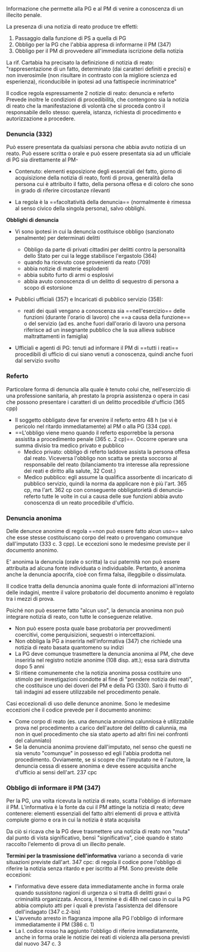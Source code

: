 Informazione che permette alla PG e al PM di venire a conoscenza di un illecito penale.

La presenza di una notizia di reato produce tre effetti:
1) Passaggio dalla funzione di PS a quella di PG
2) Obbligo per la PG che l'abbia appresa di informarne il PM (347)
3) Obbligo per il PM di provvedere all'immediata iscrizione della notizia

La rif. Cartabia ha precisato la definizione di notizia di reato: "rappresentazione di un fatto, determinato (dai caratteri definiti e precisi) e non inverosimile (non risultare in contrasto con la migliore scienza ed esperienza), riconducibile in ipotesi ad una fattispecie incriminatrice"

Il codice regola espressamente 2 notizie di reato: denuncia e referto
Prevede inoltre le condizioni di procedibilità, che contengono sia la notizia di reato che la manifestazione di volontà che si proceda contro il responsabile dello stesso: querela, istanza, richiesta di procedimento e autorizzazione a procedere.

### Denuncia (332)
Può essere presentata da qualsiasi persona che abbia avuto notizia di un reato. Può essere scritta o orale e può essere presentata sia ad un ufficiale di PG sia direttamente al PM-

- Contenuto: elementi esposizione degli essenziali del fatto, giorno di acquisizione della notizia di reato, fonti di prova, generalità della persona cui è attribuito il fatto, della persona offesa e di coloro che sono in grado di riferire circostanze rilevanti

- La regola è la ==facoltatività della denuncia== (normalmente è rimessa al senso civico della singola persona), salvo obblighi.

**Obblighi di denuncia**
- Vi sono ipotesi in cui la denuncia costituisce obbligo (sanzionato penalmente) per determinati delitti
	- Obbligo da parte di privati cittadini per delitti contro la personalità dello Stato per cui la legge stabilisce l'ergastolo (364)
	- quando ha ricevuto cose provenienti da reato (709)
	- abbia notizie di materie esplodenti 
	- abbia subito furto di armi o esplosivi
	- abbia avuto conoscenza di un delitto di sequestro di persona a scopo di estorsione

- Pubblici ufficiali (357) e Incaricati di pubblico servizio (358):
	- reati dei quali vengano a conoscenza sia ==nell'esercizio== delle funzioni (durante l'orario di lavoro) che ==a causa della funzione== o del servizio (ad es. anche fuori dall'orario di lavoro una persona riferisce ad un insegnante pubblico che la sua allieva subisce maltrattamenti in famiglia)

- Ufficiali e agenti di PG: tenuti ad informare il PM di ==tutti i reati== procedibili di ufficio di cui siano venuti a conoscenza, quindi anche fuori dal servizio  svolto

### Referto
Particolare forma di denuncia alla quale è tenuto colui che, nell'esercizio di una professione sanitaria, ah prestato la propria assistenza o opera in casi che possono presentare i caratteri di un delitto procedibile d'ufficio (365 cpp)
- Il soggetto obbligato deve far ervenire il referto entro 48 h (se vi è pericolo nel ritardo immediatamente) al PM o alla PG (334 cpp). 
- ==L'obbligo viene meno quando il referto esporrebbe la persona assistita a procedimento penale (365 c. 2 cp)==. Occorre operare una summa divisio tra medico privato e pubblico
	- Medico privato: obbligo di referto laddove assista la persona offesa dal reato. Viceversa l'obbligo non scatta se presta soccorso al responsabile del reato (bilanciamento tra interesse alla repressione dei reati e diritto alla salute, 32 Cost.)
	- Medico pubblico: egli assume la qualifica assorbente di incaricato di pubblico servizio, quindi la norma da applicare non è più l'art. 365 cp, ma l'art. 362 cp con conseguente obbligatorietà di denuncia-referto tutte le volte in cui a causa delle sue funzioni abbia avuto conoscenza di un reato procedibile d'ufficio.

### Denuncia anonima
Delle denunce anonime di regola ==non può essere fatto alcun uso== salvo che esse stesse costituiscano corpo del reato o provengano comunque dall'imputato (333 c. 3 cpp). Le eccezioni sono le medesime previste per il documento anonimo.

E' anonima la denuncia (orale o scritta) la cui paternità non può essere attribuita ad alcuna fonte individuata o individuabile. Pertanto, è anonima anche la denuncia apocrifa, cioè con firma falsa, illeggibile o dissimulata.

Il codice tratta della denuncia anonima quale fonte di informazioni all'interno delle indagini, mentre il valore probatorio del documento anonimo è regolato tra i mezzi di prova.

Poiché non può esserne fatto "alcun uso", la denuncia anonima non può integrare notizia di reato, con tutte le conseguenze relative. 
- Non può essere posta quale base probatoria per provvedimenti coercitivi, come perquisizioni, sequestri o intercettazioni. 
- Non obbliga la PG a inserirla nell'informativa (347) che richiede una notizia di reato basata quantomeno su indizi
- La PG deve comunque trasmettere la denuncia anonima al PM, che deve inserirla nel registro notizie anonime (108 disp. att.); essa sarà distrutta dopo 5 anni 
- Si ritiene comunemente che la notizia anonima possa costituire uno stimolo per investigazioni condotte al fine di "prendere notizia dei reati", che costituisce uno dei doveri del PM e della PG (330). Sarò il frutto di tali indagini ad essere utilizzabile nel procedimento penale.

Casi eccezionali di uso delle denunce anonime. Sono le medesime eccezioni che il codice prevede per il documento anonimo:
- Come corpo di reato (es. una denuncia anonima calunniosa è utilizzabile prova nel procedimento a carico dell'autore del delitto di calunnia, ma non in quel procedimento che sia stato aperto ad altri fini nei confronti del calunniato)
- Se la denuncia anonima proviene dall'imputato, nel senso che questi ne sia venuto "comunque" in possesso ed egli l'abbia prodotta nel procedimento. Ovviamente, se si scopre che l'imputato ne è l'autore, la denuncia cessa di essere anonima e deve essere acquisita anche d'ufficio ai sensi dell'art. 237 cpc


### Obbligo di informare il PM (347)
Per la PG, una volta ricevuta la notizia di reato, scatta l'obbligo di informare il PM.
L'informativa è la fonte da cui il PM attinge la notizia di reato; deve contenere:
elementi essenziali del fatto
altri elementi di prova e attività compiute
giorno e ora in cui la notizia è stata acquisita

Da ciò si ricava che la PG deve trasmettere una notizia di reato non "muta" dal punto di vista significativo, bensì "significativa", cioè quando è stato raccolto l'elemento di prova di un illecito penale.

**Termini per la trasmissione dell'informativa** variano a seconda di varie situazioni previste dall'art. 347 cpc: di regola il codice pone l'obbligo di riferire la notizia senza ritardo e per iscritto al PM. Sono previste delle eccezioni:
- l'informativa deve essere data immediatamente anche in forma orale quando sussistono ragioni di urgenza o si tratta di delitti gravi o criminalità organizzata. Ancora, il termine è di 48h nel caso in cui la PG abbia compiuto atti per i quali è prevista l'assistenza del difensore dell'indagato (347 c.2-bis)
- L'avvenuto arresto in flagranza impone alla PG l'obbligo di informare immediatamente il PM (386 c. 1)
- La l. codice rosso ha aggiunto l'obbligo di riferire immediatamente, anche in forma orale le notizie dei reati di violenza alla persona previsti dal nuovo 347 c. 3
